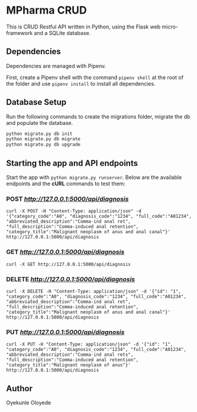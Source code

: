 # MPharma CRUD

This is CRUD Restful API written in Python, using the Flask web micro-framework and a SQLite database.

## Dependencies

Dependencies are managed with Pipenv.

First, create a Pipenv shell with the command `pipenv shell` at the root of the folder and use `pipenv install` to install all dependencies.

## Database Setup

Run the following commands to create the migrations folder, migrate the db and populate the database.

```py
python migrate.py db init
python migrate.py db migrate
python migrate.py db upgrade
```

## Starting the app and API endpoints

Start the app with `python migrate.py runserver`. Below are the available endpoints and the **cURL** commands to test them:

### POST *http://127.0.0.1:5000/api/diagnosis*

```
curl -X POST -H "Content-Type: application/json" -d '{"category_code":"A0", "diagnosis_code":"1234", "full_code":"A01234", "abbreviated_description":"Comma-ind anal ret", "full_description":"Comma-induced anal retention", "category_title":"Malignant neoplasm of anus and anal canal"}' http://127.0.0.1:5000/api/diagnosis
```

### GET *http://127.0.0.1:5000/api/diagnosis*

```
curl -X GET http://127.0.0.1:5000/api/diagnosis
```

### DELETE *http://127.0.0.1:5000/api/diagnosis*

```
curl -X DELETE -H "Content-Type: application/json" -d '{"id": "1", "category_code":"A0", "diagnosis_code":"1234", "full_code":"A01234", "abbreviated_description":"Comma-ind anal ret", "full_description":"Comma-induced anal retention", "category_title":"Malignant neoplasm of anus and anal canal"}' http://127.0.0.1:5000/api/diagnosis
```

### PUT *http://127.0.0.1:5000/api/diagnosis*

```
curl -X PUT -H "Content-Type: application/json" -d '{"id": "1", "category_code":"A0", "diagnosis_code":"1234", "full_code":"A01234", "abbreviated_description":"Comma-ind anal rets", "full_description":"Comma-induced anal retention", "category_title":"Malignant neoplasm of anus"}' http://127.0.0.1:5000/api/diagnosis
```

## Author

Oyekunle Oloyede
